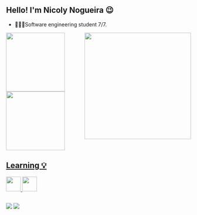 
## Hello! I'm Nicoly Nogueira 😉
- 👩🏻‍💻Software engineering student 7/7.
<div>
<img align="right" src="https://github.com/user-attachments/assets/7c89f58b-0d5d-4620-b9cc-a1a2a1990701" width="290px" /> 
<a href="https://github.com/nicolynsilva">
<img loading="lazy" height="160em" src="https://github-readme-stats.vercel.app/api/top-langs/?username=nicolynsilva&layout=compact&langs_count=7&theme=dracula"/>
<img loading="lazy" height="160em" src="https://github-readme-stats.vercel.app/api?username=nicolynsilva&show_icons=true&theme=dracula&include_all_commits=true&count_private=true"/>
</div>
       
## Learning 💡
<img loading="lazy" src="https://cdn.jsdelivr.net/gh/devicons/devicon@latest/icons/sqldeveloper/sqldeveloper-original.svg" width="40" height="40"/> <img loading="lazy" src="https://cdn.jsdelivr.net/gh/devicons/devicon@latest/icons/python/python-original.svg" width="40" height="40"/>

##
<div>
<a href="https://www.linkedin.com/in/nicoly-nogueira-b8882a216" target="_blank"><img loading="lazy" src="https://img.shields.io/badge/-LinkedIn-%230077B5?style=for-the-badge&logo=linkedin&logoColor=white" target="_blank"></a>   
<a href="https://instagram.com/_nogueiran" target="_blank"><img loading="lazy" src="https://img.shields.io/badge/-Instagram-%23E4405F?style=for-the-badge&logo=instagram&logoColor=white" target="_blank"></a>       
</div>
       
          
